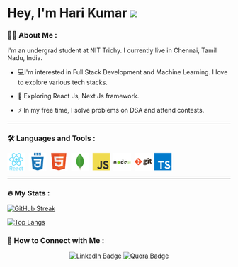 <h1>
  Hey, I'm Hari Kumar
  <img src="https://media.giphy.com/media/hvRJCLFzcasrR4ia7z/giphy.gif" width="30px" />
</h1>
 

### :woman_technologist: About Me :
I'm an undergrad student at NIT Trichy. I currently live in Chennai, Tamil Nadu, India.
- 💻I'm interested in Full Stack Development and Machine Learning. I love to explore various tech stacks. 
  
- :seedling: Exploring React Js, Next Js framework.

- :zap: In my free time, I solve problems on DSA and attend contests.
---
 ### :hammer_and_wrench: Languages and Tools :
<div>
   <img src="https://github.com/devicons/devicon/blob/master/icons/react/react-original-wordmark.svg" title="React" alt="React" width="40" height="40"/>&nbsp;
   <img src="https://github.com/devicons/devicon/blob/master/icons/css3/css3-plain-wordmark.svg"  title="CSS3" alt="CSS" width="40" height="40"/>&nbsp;
  <img src="https://github.com/devicons/devicon/blob/master/icons/html5/html5-original.svg" title="HTML5" alt="HTML" width="40" height="40"/>&nbsp;
  <img src="https://github.com/devicons/devicon/blob/master/icons/mongodb/mongodb-original.svg" title="Mongodb" alt="Mongodb" width="40" height="40"/>&nbsp;
  <img src="https://github.com/devicons/devicon/blob/master/icons/javascript/javascript-original.svg" title="JavaScript" alt="JavaScript" width="40" height="40"/>&nbsp;
   <img src="https://github.com/devicons/devicon/blob/master/icons/nodejs/nodejs-original-wordmark.svg" title="NodeJS" alt="NodeJS" width="40" height="40"/>&nbsp;
   <img src="https://github.com/devicons/devicon/blob/master/icons/git/git-original-wordmark.svg" title="Git" **alt="Git" width="40" height="40"/>
   <img src="https://github.com/devicons/devicon/blob/master/icons/typescript/typescript-plain.svg" title="TypeScript" **alt="Typescript" width="40" height="40"/>
</div>

---

### :fire: My Stats :
[![GitHub Streak](http://github-readme-streak-stats.herokuapp.com?user=Hari-Kumar-A&theme=dark)](https://git.io/streak-stats)

[![Top Langs](https://github-readme-stats.vercel.app/api/top-langs/?username=Hari-Kumar-A&layout=compact&theme=vision-friendly-dark)](https://github.com/anuraghazra/github-readme-stats)

### 🤔 How to Connect with Me :
 <div id="badges" align="center">
  <a href="https://www.linkedin.com/in/hari-kumar-a-b69287253/">
    <img src="https://img.shields.io/badge/LinkedIn-blue?style=for-the-badge&logo=linkedin&logoColor=white" alt="LinkedIn Badge"/>
  </a>
  
  <a href="https://www.quora.com/profile/Hari-Kumar-A-4">
    <img src="https://img.shields.io/badge/Quora-red?style=for-the-badge&logo=quora&logoColor=white" alt="Quora Badge"/>
  </a>
</div>

<!--
**Hari-Kumar-A/Hari-Kumar-A** is a ✨ _special_ ✨ repository because its `README.md` (this file) appears on your GitHub profile.

Here are some ideas to get you started:

- 🔭 I’m currently working on ...
- 🌱 I’m currently learning ...
- 👯 I’m looking to collaborate on ...
- 🤔 I’m looking for help with ...
- 💬 Ask me about ...
- 📫 How to reach me: ...
- 😄 Pronouns: ...
- ⚡ Fun fact: ...
-->
